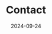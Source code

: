 ---
title: Contact
date: 2024-09-24
type: landing
sections:
  - block: contact
    content:
      title: '**Contact**'
      subtitle: '' 
      text: '' 
      contact_links:
        - icon: google
          icon_pack: fab
          name: nhj7804@jbnu.ac.kr
          link: 'mailto:nhj7804@jbnu.ac.kr'
        - icon: whatsapp
          icon_pack: fab
          name: 010-2485-7804
          link: 'tel:010-2485-7804'
        - icon: map-marked-alt
          icon_pack: fas 
          name: 전라북도 전주시 전북대학교 공과대학 7호관 512호
          link: 'https://www.google.com/maps/search/?api=1&query=35.84601324617979,127.13444961966684'
      autolink: true
      coordinates:
        latitude: '35.84601324617979'
        longitude: '127.13444961966684'
    design:
      columns: '1'

map:
  provider: 'mapnik'
  api_key: ''
  zoom: 15
---